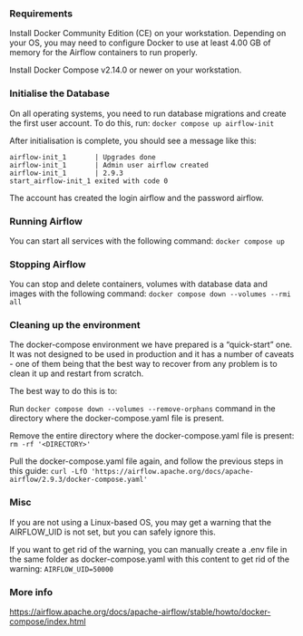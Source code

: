 ### Requirements
Install Docker Community Edition (CE) on your workstation. Depending on your OS, you may need to configure Docker to use at least 4.00 GB of memory for the Airflow containers to run properly.

Install Docker Compose v2.14.0 or newer on your workstation.

### Initialise the Database
On all operating systems, you need to run database migrations and create the first user account. To do this, run:
```docker compose up airflow-init```

After initialisation is complete, you should see a message like this:
```
airflow-init_1       | Upgrades done
airflow-init_1       | Admin user airflow created
airflow-init_1       | 2.9.3
start_airflow-init_1 exited with code 0
```

The account has created the login airflow and the password airflow.

### Running Airflow
You can start all services with the following command:
```docker compose up```

### Stopping Airflow
You can stop and delete containers, volumes with database data and images with the following command:
```docker compose down --volumes --rmi all```

### Cleaning up the environment
The docker-compose environment we have prepared is a “quick-start” one. It was not designed to be used in production and it has a number of caveats - one of them being that the best way to recover from any problem is to clean it up and restart from scratch.

The best way to do this is to:

Run ```docker compose down --volumes --remove-orphans``` command in the directory where the docker-compose.yaml file is present.

Remove the entire directory where the docker-compose.yaml file is present: ```rm -rf '<DIRECTORY>'```

Pull the docker-compose.yaml file again, and follow the previous steps in this guide: ```curl -LfO 'https://airflow.apache.org/docs/apache-airflow/2.9.3/docker-compose.yaml'```

### Misc
If you are not using a Linux-based OS, you may get a warning that the AIRFLOW_UID is not set, but you can safely ignore this.

If you want to get rid of the warning, you can manually create a .env file in the same folder as docker-compose.yaml with this content to get rid of the warning:
```AIRFLOW_UID=50000```

### More info
https://airflow.apache.org/docs/apache-airflow/stable/howto/docker-compose/index.html